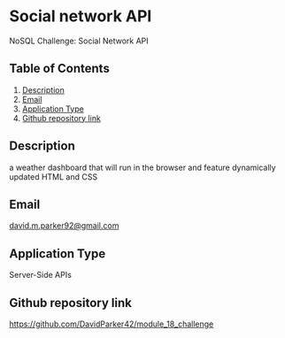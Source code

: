 # Social network API
  NoSQL Challenge: Social Network API

  
  ## Table of Contents
  1. [Description](#description)
  2. [Email](#email)
  3. [Application Type](#application-type)
  4. [Github repository link](#github-repository-link)

  ## Description
a weather dashboard that will run in the browser and feature dynamically updated HTML and CSS

 

  ## Email
  david.m.parker92@gmail.com



  ## Application Type
  Server-Side APIs

  ## Github repository link
  https://github.com/DavidParker42/module_18_challenge